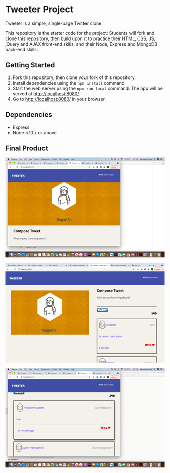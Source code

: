 # Tweeter Project

Tweeter is a simple, single-page Twitter clone.

This repository is the starter code for the project: Students will fork and clone this repository, then build upon it to practice their HTML, CSS, JS, jQuery and AJAX front-end skills, and their Node, Express and MongoDB back-end skills.

## Getting Started

1. Fork this repository, then clone your fork of this repository.
2. Install dependencies using the `npm install` command.
3. Start the web server using the `npm run local` command. The app will be served at <http://localhost:8080/>.
4. Go to <http://localhost:8080/> in your browser.


## Dependencies

- Express
- Node 5.10.x or above

## Final Product
!["mainPage"](https://github.com/gagan-uppal/tweeter/blob/master/docs/Tweeter.main.png)

!["mainPage"](https://github.com/gagan-uppal/tweeter/blob/master/docs/Tweeter.layoutchange.png)

!["mainPage"](https://github.com/gagan-uppal/tweeter/blob/master/docs/Tweeter_boxShadow.png)

